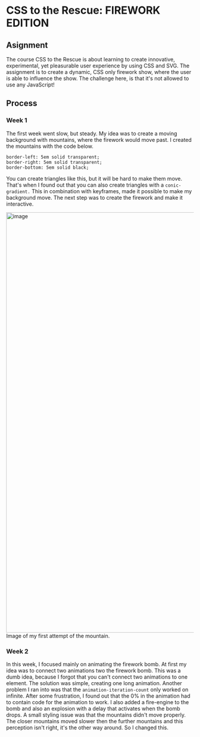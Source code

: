 # CSS to the Rescue: FIREWORK EDITION
## Asignment
The course CSS to the Rescue is about learning to create innovative, experimental, yet pleasurable user experience by using CSS and SVG. The assignment is to create a dynamic, CSS only firework show, where the user is able to influence the show. The challenge here, is that it's not allowed to use any JavaScript!

## Process
### Week 1
The first week went slow, but steady. My idea was to create a moving background with mountains, where the firework would move past. I created the mountains with the code below.
```   
border-left: 5em solid transparent;
border-right: 5em solid transparent;
border-bottom: 5em solid black;
``` 
You can create triangles like this, but it will be hard to make them move. That's when I found out that you can also create triangles with a ``` conic-gradient. ``` This in combination with keyframes, made it possible to make my background move. The next step was to create the firework and make it interactive.

<img width="1128" alt="image" src="https://user-images.githubusercontent.com/74137185/157466593-a2e5d1f4-4b40-4be2-b417-0a2a33bd1e2e.png">
Image of my first attempt of the mountain.

### Week 2
In this week, I focused mainly on animating the firework bomb. At first my idea was to connect two animations two the firework bomb. This was a dumb idea, because I forgot that you can't connect two animations to one element. The solution was simple, creating one long animation. Another problem I ran into was that the ```animation-iteration-count``` only worked on infinite. After some frustration, I found out that the 0% in the animation had to contain code for the animation to work. I also added a fire-engine to the bomb and also an explosion with a delay that activates when the bomb drops. A small styling issue was that the mountains didn't move properly. The closer mountains moved slower then the further mountains and this perception isn't right, it's the other way around. So I changed this.
